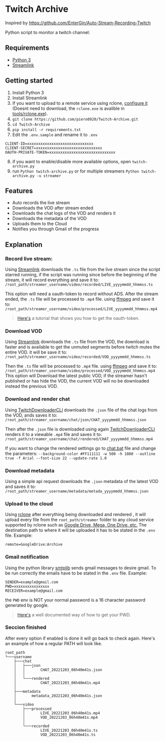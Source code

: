 # Twitch Archive
Inspired by https://github.com/EnterGin/Auto-Stream-Recording-Twitch

Python script to monitor a twitch channel:
## Requirements
- [Python 3](https://www.python.org/downloads/)
- [Streamlink](https://github.com/streamlink/streamlink)
## Getting started
1. Install Python 3
2. Install Streamlink
3. If you want to upload to a remote service using rclone, [configure it](https://rclone.org/docs/#configure) (Doesnt need to download, the `rclone.exe` is avalible in [tools/rclone.exe](https://github.com/piero0920/Twitch-Archive/blob/main/tools/rclone.exe)).
4. `git clone https://github.com/piero0920/Twitch-Archive.git`
5. `cd Twitch-Archive`
6. `pip install -r requirements.txt`
7. Edit the `.env.sample` and rename it to `.env`
```.env
CLIENT-ID=xxxxxxxxxxxxxxxxxxxxxxxxxxxxxx
CLIENT-SECRET=xxxxxxxxxxxxxxxxxxxxxxxxxxxxxx
OAUTH-PRIVATE-TOKEN=xxxxxxxxxxxxxxxxxxxxxxxxxxxxxx
```
8. if you want to enable/disable more available options, open `twitch-archive.py`
9. run `Python twitch-archive.py` or for multiple streamers `Python twitch-archive.py -u streamer` 
## Features 
- Auto records the live stream
- Downloads the VOD after stream ended
- Downloads the chat logs of the VOD and renders it 
- Downloads the metadata of the VOD
- Uploads them to the Cloud
- Notifies you through Gmail of the progress 

## Explanation
### Record live stream:
Using [Streamlink](https://streamlink.github.io/) downloads the `.ts` file from the live stream since the script starred running, if the script was running since before the beginning of the stream, it will record everything and save it to: `/root_path/streamer_username/video/recorded/LIVE_yyyymmdd_hhmmss.ts`

This option will need a oauth-token to record without ADS.
After the stream ended, the `.ts` file will be processed to `.mp4` file. using [ffmpeg](https://ffmpeg.org/) and save it to: `/root_path/streamer_username/video/processed/LIVE_yyyymmdd_hhmmss.mp4`
> [Here's](https://youtu.be/1MBsUoFGuls) a tutorial that shows you how to get the oauth-token.
### Download VOD
Using [Streamlink](https://streamlink.github.io/) downloads the `.ts` file from the VOD, the download is faster and is available to get the unmuted segments before twitch mutes the entire VOD. it will be save it to: `/root_path/streamer_username/video/recorded/VOD_yyyymmdd_hhmmss.ts`

Then the `.ts` file will be processed to `.mp4` file. using [ffmpeg](https://ffmpeg.org/) and save it to: `/root_path/streamer_username/video/processed/VOD_yyyymmdd_hhmmss.mp4`
This option will Download the latest public VOD, if the streamer hasn't published or has hide the VOD, the current VOD will no be downloaded instead the previous VOD.
### Download and render chat   
 Using [TwitchDownloaderCLI](https://github.com/lay295/TwitchDownloader) downloads the `.json` file of the chat logs from the VOD, ands saves it to: `/root_path/streamer_username/chat/json/CHAT_yyyymmdd_hhmmss.json`
 
 Then after the `.json` file is downloaded using again [TwitchDownloaderCLI](https://github.com/lay295/TwitchDownloader) renders it to a viewable `.mp4` file and saves it to:
 `/root_path/streamer_username/chat/rendered/CHAT_yyyymmdd_hhmmss.mp4`
 
 If you want to change the rendered settings go to [chat.bat]() file and change the parameters:
 `--background-color #FF111111 -w 500 -h 1080 --outline true -f Arial --font-size 22 --update-rate 1.0`
### Download metadata
Using a simple api request downloads the `.json` metadata of the latest VOD and saves it to:
`/root_path/streamer_username/metadata/metada_yyyymmdd_hhmmss.json`
### Upload to the cloud
Using [rclone](https://rclone.org/) after everything being downloaded and rendered , it will upload every file from the `root_path/streamer` folder  to any cloud service supported by rclone such as [Google Drive, Mega, One Drive, etc.](https://rclone.org/overview/#features)
 The destination path to where it will be uploaded it has to be stated in the `.env` file.
 Example:
 ```env
remote=GoogleDrive:Archive
 ```
 ### Gmail notification
 Using the python library [smtplib](https://docs.python.org/3/library/smtplib.html) sends gmail messages to desire gmail. To be run correctly the emails have to be stated in the `.env` file.
 Example:
 ```.env
 SENDER=example@gmail.com 
 PWD=xxxxxxxxxxxxxxxx
 RECEIVER=example@gmail.com
 ```
 the `PWD` env is NOT your normal password is a 16 character password generated by google. 
 > [Here's](https://stackoverflow.com/a/73214197) a well documented way of how to get your PWD.

### Seccion finished
After every option if enabled is done it will go back to check again.
Here's an example of how a regular PATH will look like.
```
root_path
└───username
    ├───chat
    │   ├───json
    │   │       CHAT_20221203_06h40m41s.json
    │   │       
    │   └───rendered
    │           CHAT_20221203_06h40m41s.mp4
    │
    ├───metadata
    │       metadata_20221203_06h40m41s.json
    │       
    └───video
        ├───processed
        │       LIVE_20221203_06h40m41s.mp4
        │       VOD_20221203_06h40m41s.mp4
        │       
        └───recorded
                LIVE_20221203_06h40m41s.ts
                VOD_20221203_06h40m41s.ts
```
